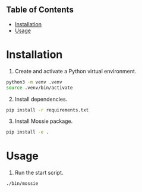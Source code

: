 ## Table of Contents
- [Installation](#installation)
- [Usage](#usage)

# Installation
1. Create and activate a Python virtual environment.
```bash
python3 -m venv .venv
source .venv/bin/activate
```

2. Install dependencies.
```bash
pip install -r requirements.txt
```

3. Install Mossie package.
```bash
pip install -e .
```

# Usage
1. Run the start script.
```bash
./bin/mossie
```